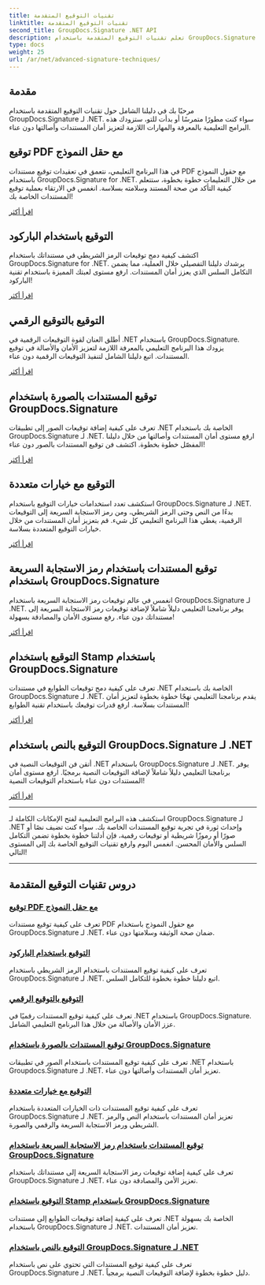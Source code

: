 ```yaml
---
title: تقنيات التوقيع المتقدمة
linktitle: تقنيات التوقيع المتقدمة
second_title: GroupDocs.Signature .NET API
description: تعلم تقنيات التوقيع المتقدمة باستخدام GroupDocs.Signature لبرامج .NET التعليمية. قم بتوقيع ملفات PDF والصور والمستندات بسلاسة باستخدام الرمز الشريطي والرقمي والمزيد.
type: docs
weight: 25
url: /ar/net/advanced-signature-techniques/
---
```

## مقدمة

مرحبًا بك في دليلنا الشامل حول تقنيات التوقيع المتقدمة باستخدام GroupDocs.Signature لـ .NET. سواء كنت مطورًا متمرسًا أو بدأت للتو، ستزودك هذه البرامج التعليمية بالمعرفة والمهارات اللازمة لتعزيز أمان المستندات وأصالتها دون عناء.

## توقيع PDF مع حقل النموذج

في هذا البرنامج التعليمي، نتعمق في تعقيدات توقيع مستندات PDF مع حقول النموذج باستخدام GroupDocs.Signature for .NET. من خلال التعليمات خطوة بخطوة، ستتعلم كيفية التأكد من صحة المستند وسلامته بسلاسة. انغمس في الارتقاء بعملية توقيع المستندات الخاصة بك!

[اقرأ أكثر](./sign-pdf-form-field/)

## التوقيع باستخدام الباركود

اكتشف كيفية دمج توقيعات الرمز الشريطي في مستنداتك باستخدام GroupDocs.Signature for .NET. يرشدك دليلنا التفصيلي خلال العملية، مما يضمن التكامل السلس الذي يعزز أمان المستندات. ارفع مستوى لعبتك المميزة باستخدام تقنية الباركود!

[اقرأ أكثر](./sign-with-barcode/)

## التوقيع بالتوقيع الرقمي

أطلق العنان لقوة التوقيعات الرقمية في .NET باستخدام GroupDocs.Signature. يزودك هذا البرنامج التعليمي بالمعرفة اللازمة لتعزيز الأمان والأصالة في توقيع المستندات. اتبع دليلنا الشامل لتنفيذ التوقيعات الرقمية دون عناء.

[اقرأ أكثر](./sign-with-digital/)

## توقيع المستندات بالصورة باستخدام GroupDocs.Signature

تعرف على كيفية إضافة توقيعات الصور إلى تطبيقات .NET الخاصة بك باستخدام GroupDocs.Signature لـ .NET. ارفع مستوى أمان المستندات وأصالتها من خلال دليلنا المفصّل خطوة بخطوة. اكتشف فن توقيع المستندات بالصور دون عناء!

[اقرأ أكثر](./sign-with-image/)

## التوقيع مع خيارات متعددة

استكشف تعدد استخدامات خيارات التوقيع باستخدام GroupDocs.Signature لـ .NET. بدءًا من النص وحتى الرمز الشريطي، ومن رمز الاستجابة السريعة إلى التوقيعات الرقمية، يغطي هذا البرنامج التعليمي كل شيء. قم بتعزيز أمان المستندات من خلال خيارات التوقيع المتعددة بسلاسة.

[اقرأ أكثر](./sign-with-multiple-options/)

## توقيع المستندات باستخدام رمز الاستجابة السريعة باستخدام GroupDocs.Signature

انغمس في عالم توقيعات رمز الاستجابة السريعة باستخدام GroupDocs.Signature لـ .NET. يوفر برنامجنا التعليمي دليلاً شاملاً لإضافة توقيعات رمز الاستجابة السريعة إلى مستنداتك دون عناء. رفع مستوى الأمان والمصادقة بسهولة!

[اقرأ أكثر](./sign-with-qr-code/)

## التوقيع باستخدام Stamp باستخدام GroupDocs.Signature

تعرف على كيفية دمج توقيعات الطوابع في مستندات .NET الخاصة بك باستخدام GroupDocs.Signature لـ .NET. يقدم برنامجنا التعليمي نهجًا خطوة بخطوة لتعزيز أمان المستندات بسلاسة. ارفع قدرات توقيعك باستخدام تقنية الطوابع!

[اقرأ أكثر](./sign-with-stamp/)

## التوقيع بالنص باستخدام GroupDocs.Signature لـ .NET

أتقن فن التوقيعات النصية في .NET باستخدام GroupDocs.Signature لـ .NET. يوفر برنامجنا التعليمي دليلاً شاملاً لإضافة التوقيعات النصية برمجيًا. ارفع مستوى أمان المستندات دون عناء باستخدام التوقيعات النصية!

[اقرأ أكثر](./sign-with-text/)

---

استكشف هذه البرامج التعليمية لفتح الإمكانات الكاملة لـ GroupDocs.Signature لـ .NET وإحداث ثورة في تجربة توقيع المستندات الخاصة بك. سواء كنت تضيف نصًا أو صورًا أو رموزًا شريطية أو توقيعات رقمية، فإن أدلتنا خطوة بخطوة تضمن التكامل السلس والأمان المحسن. انغمس اليوم وارفع تقنيات التوقيع الخاصة بك إلى المستوى التالي!

---

## دروس تقنيات التوقيع المتقدمة
### [توقيع PDF مع حقل النموذج](./sign-pdf-form-field/)
تعرف على كيفية توقيع مستندات PDF مع حقول النموذج باستخدام GroupDocs.Signature لـ .NET. ضمان صحة الوثيقة وسلامتها دون عناء.
### [التوقيع باستخدام الباركود](./sign-with-barcode/)
تعرف على كيفية توقيع المستندات باستخدام الرمز الشريطي باستخدام GroupDocs.Signature لـ .NET. اتبع دليلنا خطوة بخطوة للتكامل السلس.
### [التوقيع بالتوقيع الرقمي](./sign-with-digital/)
تعرف على كيفية توقيع المستندات رقميًا في .NET باستخدام GroupDocs.Signature. عزز الأمان والأصالة من خلال هذا البرنامج التعليمي الشامل.
### [توقيع المستندات بالصورة باستخدام GroupDocs.Signature](./sign-with-image/)
تعرف على كيفية توقيع المستندات باستخدام الصور في تطبيقات .NET باستخدام Groupdocs.Signature لـ .NET. تعزيز أمان المستندات وأصالتها دون عناء.
### [التوقيع مع خيارات متعددة](./sign-with-multiple-options/)
تعرف على كيفية توقيع المستندات ذات الخيارات المتعددة باستخدام GroupDocs.Signature لـ .NET. تعزيز أمان المستندات باستخدام النص والرمز الشريطي ورمز الاستجابة السريعة والرقمي والصورة.
### [توقيع المستندات باستخدام رمز الاستجابة السريعة باستخدام GroupDocs.Signature](./sign-with-qr-code/)
تعرف على كيفية إضافة توقيعات رمز الاستجابة السريعة إلى مستنداتك باستخدام GroupDocs.Signature لـ .NET. تعزيز الأمن والمصادقة دون عناء.
### [التوقيع باستخدام Stamp باستخدام GroupDocs.Signature](./sign-with-stamp/)
تعرف على كيفية إضافة توقيعات الطوابع إلى مستندات .NET الخاصة بك بسهولة باستخدام GroupDocs.Signature لـ .NET. تعزيز أمان المستندات.
### [التوقيع بالنص باستخدام GroupDocs.Signature لـ .NET](./sign-with-text/)
تعرف على كيفية توقيع المستندات التي تحتوي على نص باستخدام GroupDocs.Signature لـ .NET. دليل خطوة بخطوة لإضافة التوقيعات النصية برمجياً.